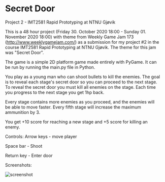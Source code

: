 # Secret Door
Project 2 - IMT2581 Rapid Prototyping at NTNU Gjøvik

This is a 48 hour project (Friday 30. October 2020 18:00 - Sunday 01. November 2020 18:00) with theme from Weekly Game Jam 173 (http://www.weeklygamejam.com/) as a submission for my project #2 in the course IMT2581 Rapid Prototyping at NTNU Gjøvik. The theme for this jam was "Secret Door".

The game is a simple 2D platform game made entirely with PyGame. It can be run by running the main.py file in Python.

You play as a young man who can shoot bullets to kill the enemies. The goal is to reveal each stage's secret door so you can proceed to the next stage. To reveal the secret door you must kill all enemies on the stage. Each time you progress to the next stage you get 1hp back.

Every stage contains more enemies as you proceed, and the enemies will be able to move faster. 
Every fifth stage will increase the maximum ammunition by 3. 

You get +10 score for reaching a new stage and +5 score for killing an enemy.

Controls:
Arrow keys - move player

Space bar - Shoot

Return key - Enter door

Screenshots:

![screenshot](https://i.imgur.com/Uc3defv.gif)

